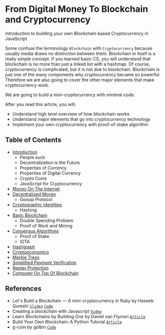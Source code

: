# From Digital Money To Blockchain and Cryptocurrency
Introduction to building your own Blockchain based Cryptocurrency in JavaScript


Some confuse the terminology `Blockchain` with `Cryptocurrency` because usually media draws no distinction between them.
Blockchain in itself is a really simple concept.
If you learned basic CS, you will understand that blockchain is no more than just a linked list with a hashmap.
Of course, cryptocurrency is complicated, but it is not due to blockchain.
Blockchain is just one of the many components why cryptocurrency became so powerful.
Therefore we are also going to cover the other major elements that make cryptocurrency work.

We are going to build a mini-cryptocurrency with minimal code.

After you read this article, you will:

* Understand high level overview of how blockchain works
* Understand major elements that go into cryptocurrency technology
* Implement your own cryptocurrency with proof-of-stake algorithm

## Table of Contents

- [Introduction](0-introduction)
  - People suck
  - Decentralization is the Future
  - Properties of Currency
  - Properties of Digital Currency
  - Crypto Coins
  - JavaScript for Cryptocurrency
- [Money On The Internet](1-money-on-the-internet)
- [Decentralized Money](2-decentralized-money)
  - Gossip Protocol
- [Cryptographic Identities](3-cryptographic-identities)
  - Hashing
- [Basic Blockchain](4-basic-blockchain)
  - Double Spending Problem
  - Proof of Work and Mining
- [Consensus Algorithms](6-consensus-algorithms)
  - Proof of Stake
  - IOTA
- [Hashgraph](hashgraph)
- [Cryptoeconomics](7-cryptoeconomics)
- [Merkle Trees](5-merkle-trees)
- [Simplified Payment Verification](simplified-payment-verification)
- [Replay Protection](replay-protection)
- [Computer On Top Of Blockchain](8-computer-on-top-of-blockchain)


## References

* Let's Build a Blockchain — A mini-cryptocurrency in Ruby by Haseeb Qureshi [`Slides`](https://speakerdeck.com/haseebq/lets-build-a-blockchain-a-mini-cryptocurrency-in-ruby) [`Code`](https://github.com/Haseeb-Qureshi/lets-build-a-blockchain)
* Creating a blockchain with Javascript [`Video`](https://www.youtube.com/watch?v=zVqczFZr124)
* Learn Blockchains by Building One by Daniel van Flymen [`Article`](https://hackernoon.com/learn-blockchains-by-building-one-117428612f46)
* Build Your Own Blockchain: A Python Tutorial [`Article`](http://ecomunsing.com/build-your-own-blockchain)
* g-coin by golbin [`Code`](https://github.com/golbin/g-coin)
